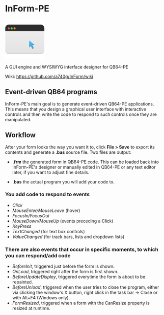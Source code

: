 # InForm-PE

![InForm logo](InForm/resources/Application-icon-128.png)

A GUI engine and WYSIWYG interface designer for QB64-PE

Wiki: <https://github.com/a740g/InForm/wiki>

## Event-driven QB64 programs

InForm-PE's main goal is to generate event-driven QB64-PE applications. This means that you design a graphical user interface with interactive controls and then write the code to respond to such controls once they are manipulated.

## Workflow

After your form looks the way you want it to, click **File > Save** to export its contents and generate a **.bas** source file. Two files are output:

* **.frm**
the generated form in QB64-PE code. This can be loaded back into InForm-PE's designer or manually edited in QB64-PE or any text editor later, if you want to adjust fine details.

* **.bas**
the actual program you will add your code to.

### You add code to respond to events

* *Click*
* *MouseEnter/MouseLeave* (hover)
* *FocusIn/FocusOut*
* *MouseDown/MouseUp* (events preceding a Click)
* *KeyPress*
* *TextChanged* (for text box controls)
* *ValueChanged* (for track bars, lists and dropdown lists)

### There are also events that occur in specific moments, to which you can respond/add code

* *BeforeInit*, triggered just before the form is shown.
* *OnLoad*, triggered right after the form is first shown.
* *BeforeUpdateDisplay*, triggered everytime the form is about to be repainted.
* *BeforeUnload*, triggered when the user tries to close the program, either via clicking the window's X button, right click in the task bar -> Close or with Alt+F4 (Windows only).
* *FormResized*, triggered when a form with the CanResize property is resized at runtime.
